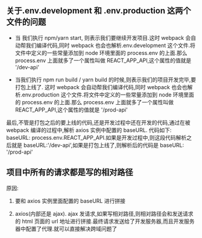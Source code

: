 ## 关于.env.development 和 .env.production 这两个文件的问题

- 当 我们执行 npm/yarn start, 则表示我们要继续开发项目.这时 webpack 会自动帮我们编译代码,同时 webpack 也会也解析.env.development 这个文件.将文件中定义的一些常量添加到 node 环境里面的 process.env 的上面.那么 process.env 上面就多了一个属性叫做 REACT_APP_API,这个属性的值就是 '/dev-api'

- 当我们执行 npm run build / yarn build 的时候,则表示我们的项目开发完毕,要打包上线了. 这时 webpack 会自动帮我们编译代码,同时 webpack 也会也解析.env.production 这个文件.将文件中定义的一些常量添加到 node 环境里面的 process.env 的上面.那么 process.env 上面就多了一个属性叫做 REACT_APP_API,这个属性的值就是 '/prod-api'

最后,不管是打包之后的要上线的代码,还是开发过程中还在开发的代码,通过在被 webpack 编译的过程中,解析 axios 实例中配置的 baseURL. 代码如下: baseURL: process.env.REACT_APP_API.如果是开发过程中,则这段代码解析之后就是 baseURL:'/dev-api',如果是打包上线了,则解析后的代码是 baseURL: '/prod-api'

## 项目中所有的请求都是写的相对路径

原因:

1. 要和 axios 实例里面配置的 baseURL 进行拼接

2. axios(内部还是 ajax). ajax 发请求,如果写相对路径,则相对路径会和发送请求的 html 页面的 url 地址进行拼接.最终请求发送给了开发服务器,而且开发服务器中配置了代理.就可以直接解决跨域问题了
